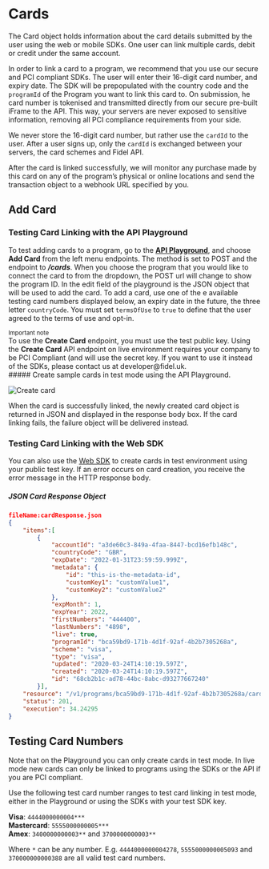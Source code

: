 # Cards
The Card object holds information about the card details submitted by the user using the web or mobile SDKs. One user can link multiple cards, debit or credit under the same account.

In order to link a card to a program, we recommend that you use our secure and PCI compliant SDKs. The user will enter their 16-digit card number, and expiry date.  The SDK will be prepopulated with the country code and the `programId` of the Program you want to link this card to. On submission, he card number is tokenised and transmitted directly from our secure pre-built iFrame to the API. This way, your servers are never exposed to sensitive information, removing all PCI compliance requirements from your side.

We never store the 16-digit card number, but rather use the `cardId` to the user. After a user signs up, only the  `cardId` is exchanged between your servers, the card schemes and Fidel API.

After the card is linked successfully, we will monitor any purchase made by this card on any of the program’s physical or online locations and send the transaction object to a webhook URL specified by you.

## Add Card

### Testing Card Linking with the API Playground
To test adding cards to a program, go to the [**API Playground**](https://dashboard.fidel.uk/playground), and choose **Add Card** from the left menu endpoints.  The method is set to POST and the endpoint to **_/cards_**.  When you choose the program that you would like to connect the card to from the dropdown, the POST url will change to show the program ID.  In the edit field of the playground is the JSON object that will be used to add the card. To add a card, use one of the e available testing card numbers displayed below, an expiry date in the future, the three letter `countryCode`. You must set `termsOfUse` to `true` to define that the user agreed to the terms of use and opt-in. 

<div class="info-box">
    <small>Important note</small><br/>
    To use the <strong>Create Card</strong> endpoint, you must use the test public key. Using the <strong>Create Card</strong> API endpoint on live environment requires your company to be PCI Compliant (and will use the secret key. If you want to use it instead of the SDKs, please contact us at developer@fidel.uk.
</div>
##### Create sample cards in test mode using the API Playground.

![Create card](https://docs.fidel.uk/assets/images/create-card.png "Create card")

When the card is successfully linked, the newly created card object is returned in JSON and displayed in the response body box. If the card linking fails, the failure object will be delivered instead.  
### Testing Card Linking with the Web SDK
You can also use the [Web SDK](/web-sdk) to create cards in test environment using your public test key. If an error occurs on card creation, you receive the error message in the HTTP response body.

##### JSON Card Response Object

```json
fileName:cardResponse.json
{
    "items":[
        {
            "accountId": "a3de60c3-849a-4faa-8447-bcd16efb148c",
            "countryCode": "GBR",
            "expDate": "2022-01-31T23:59:59.999Z",
            "metadata": {
                "id": "this-is-the-metadata-id",
                "customKey1": "customValue1",
                "customKey2": "customValue2"
            },
            "expMonth": 1,
            "expYear": 2022,
            "firstNumbers": "444400",
            "lastNumbers": "4898",
            "live": true,
            "programId": "bca59bd9-171b-4d1f-92af-4b2b7305268a",
            "scheme": "visa",
            "type": "visa",
            "updated": "2020-03-24T14:10:19.597Z",
            "created": "2020-03-24T14:10:19.597Z",
            "id": "68cb2b1c-ad78-44bc-8abc-d93277667240"
        }],
    "resource": "/v1/programs/bca59bd9-171b-4d1f-92af-4b2b7305268a/cards",
    "status": 201,
    "execution": 34.24295
}
```

## Testing Card Numbers

Note that on the Playground you can only create cards in test mode. In live mode new cards can only be linked to programs using the SDKs or the API if you are PCI compliant.

Use the following test card number ranges to test card linking in test mode, either in the Playground or using the SDKs with your test SDK key.

**Visa**: `4444000000004***`  
**Mastercard**: `5555000000005***`  
**Amex**: `3400000000003**` and `3700000000003**`

Where `*` can be any number. E.g. `4444000000004278`, `5555000000005093` and `370000000000388` are all valid test card numbers.
